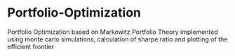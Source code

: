 # Portfolio-Optimization
Portfolio Optimization based on Markowitz Portfolio Theory implemented using monte carlo simulations, calculation of sharpe ratio and plotting of the efficient frontier

